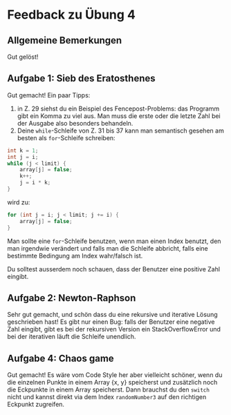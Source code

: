 Feedback zu Übung 4
===================

Allgemeine Bemerkungen
----------------------

Gut gelöst!

Aufgabe 1: Sieb des Eratosthenes
--------------------------------

Gut gemacht! Ein paar Tipps:

1. in Z. 29 siehst du ein Beispiel des Fencepost-Problems: das Programm gibt ein Komma zu viel aus. Man muss die erste oder die letzte Zahl bei der Ausgabe also besonders behandeln.
2. Deine `while`-Schleife von Z. 31 bis 37 kann man semantisch gesehen am besten als `for`-Schleife schreiben:

```java
int k = 1;
int j = i;
while (j < limit) {
	array[j] = false;
	k++;
	j = i * k;
}
```

wird zu:

```java
for (int j = i; j < limit; j += i) {
	array[j] = false;
}
```

Man sollte eine `for`-Schleife benutzen, wenn man einen Index benutzt, den man irgendwie verändert und falls man die Schleife abbricht, falls eine bestimmte Bedingung am Index wahr/falsch ist.

Du solltest ausserdem noch schauen, dass der Benutzer eine positive Zahl eingibt.

Aufgabe 2: Newton-Raphson
-------------------------

Sehr gut gemacht, und schön dass du eine rekursive und iterative Lösung geschrieben hast! Es gibt nur einen Bug: falls der Benutzer eine negative Zahl eingibt, gibt es bei der rekursiven Version ein StackOverflowError und bei der iterativen läuft die Schleife unendlich.

Aufgabe 4: Chaos game
---------------------

Gut gemacht! Es wäre vom Code Style her aber vielleicht schöner, wenn du die einzelnen Punkte in einem Array {x, y} speicherst und zusätzlich noch die Eckpunkte in einem Array speicherst. Dann brauchst du den `switch` nicht und kannst direkt via dem Index `randomNumber3` auf den richtigen Eckpunkt zugreifen. 

